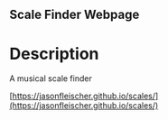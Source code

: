 ## Scale Finder Webpage

# Description
A musical scale finder

[https://jasonfleischer.github.io/scales/](https://jasonfleischer.github.io/scales/)


